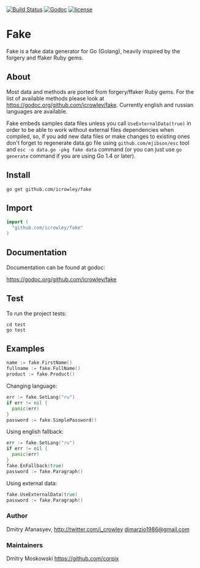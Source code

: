 [![Build Status](https://img.shields.io/travis/antonholmquist/jason.svg?style=flat)](https://travis-ci.org/antonholmquist/jason) [![Godoc](http://img.shields.io/badge/godoc-reference-blue.svg?style=flat)](https://godoc.org/github.com/icrowley/fake) [![license](http://img.shields.io/badge/license-MIT-red.svg?style=flat)](https://raw.githubusercontent.com/icrowley/fake/master/LICENSE)

Fake
====

Fake is a fake data generator for Go (Golang), heavily inspired by the forgery and ffaker Ruby gems.

## About

Most data and methods are ported from forgery/ffaker Ruby gems.
For the list of available methods please look at https://godoc.org/github.com/icrowley/fake.
Currently english and russian languages are available.

Fake embeds samples data files unless you call `UseExternalData(true)` in order to be able to work without external files dependencies when compiled, so, if you add new data files or make changes to existing ones don't forget to regenerate data.go file using `github.com/mjibson/esc` tool and `esc -o data.go -pkg fake data` command (or you can just use `go generate` command if you are using Go 1.4 or later).

## Install

```shell
go get github.com/icrowley/fake
```

## Import

```go
import (
  "github.com/icrowley/fake"
)
```

## Documentation

Documentation can be found at godoc:

https://godoc.org/github.com/icrowley/fake

## Test
To run the project tests:

```shell
cd test
go test
```

## Examples

```go
name := fake.FirstName()
fullname := fake.FullName()
product := fake.Product()
```

Changing language:

```go
err := fake.SetLang("ru")
if err != nil {
  panic(err)
}
password := fake.SimplePassword()
```

Using english fallback:

```go
err := fake.SetLang("ru")
if err != nil {
  panic(err)
}
fake.EnFallback(true)
password := fake.Paragraph()
```

Using external data:

```go
fake.UseExternalData(true)
password := fake.Paragraph()
```

### Author

Dmitry Afanasyev,
http://twitter.com/i_crowley
dimarzio1986@gmail.com


### Maintainers

Dmitry Moskowski
https://github.com/corpix
